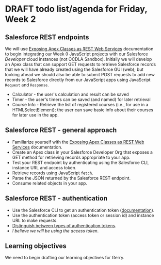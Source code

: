 
# DRAFT todo list/agenda for Friday, Week 2

## Salesforce REST endpoints
We will use [Exposing Apex Classes as REST Web Services](https://developer.salesforce.com/docs/atlas.en-us.apexcode.meta/apexcode/apex_rest.htm) documentation to begin integrating our Week 0 JavaScript projects with our Salesforce _Developer_ cloud instances (not OCDLA Sandbox).  Initially we will develop an Apex class that can support GET requests to retrieve Salesforce records that we will have already created using the Salesforce GUI (web); but looking ahead we should also be able to submit POST requests to add new records to Salesforce directly from our JavaScript apps using JavaScript <code>Request</code> and <code>Response</code>. 
* Calculator - the user's calculation and result can be saved
* Timer - the user's timers can be saved (and named) for later retrieval
* Course Info - Retrieve the list of registered courses (i.e., for use in a HTMLSelectElement); the user can save basic info about their courses for later use in the app.

## Salesforce REST - general approach
* Familiarize yourself with the [Exposing Apex Classes as REST Web Services](https://developer.salesforce.com/docs/atlas.en-us.apexcode.meta/apexcode/apex_rest.htm) documentation.
* Create an Apex class in your Salesforce Developer Org that exposes a GET method for retrieving records appropriate to your app.
* Test your REST endpoint by authenticating using the Salesforce CLI, instance URL and access token.
* Retrieve records using JavaScript <code>fetch</code>.
* Parse the JSON returned by the Salesforce REST endpoint.
* Consume related objects in your app.

## Salesforce REST - authentication
* Use the Salesforce CLI to get an authentication token ([documentation](https://developer.salesforce.com/docs/atlas.en-us.api_rest.meta/api_rest/quickstart_oauth.htm)).
* Use the authentication token (access token or session id) and instance URL to make requests.
* [Distinguish between types of authentication tokens](https://salesforce.stackexchange.com/questions/18565/security-token-vs-session-id-vs-access-token#:~:text=Session%20ID%20values%20are%20valid,Refresh%20Token%20if%20granted%20permission.).
* _I believe we will be using the access token_.


## Learning objectives
We need to begin drafting our learning objectives for Gerry.